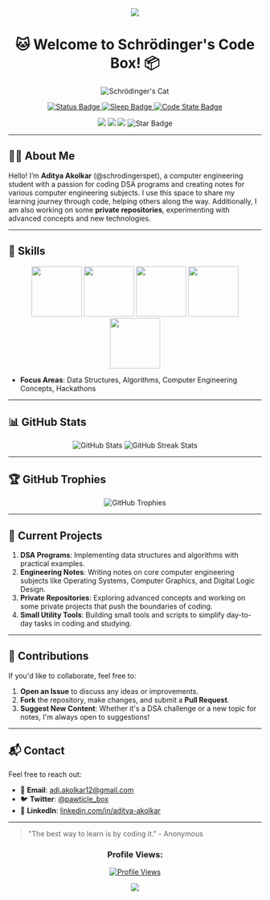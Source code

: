 <div align="center">
    <img src="https://capsule-render.vercel.app/api?animation=fadeIn&type=waving&color=gradient&height=200&fontAlignY=40"/>
</div>

<h1 align="center">🐱 Welcome to Schrödinger's Code Box! 📦</h1>

<p align="center">
    <img src="https://github.com/schrodingerspet/schrodingerspet/assets/161422183/aa3705a1-b0b0-4883-9588-8aa0ac08d404" alt="Schrödinger's Cat" />
</p>


<p align="center">
    <a href="https://en.wikipedia.org/wiki/Data_structure">
        <img src="https://img.shields.io/badge/status-learning%20DSA%20and%20CS%20concepts-brightgreen" alt="Status Badge" />
    </a>
    <a href="https://en.wikipedia.org/wiki/Schr%C3%B6dinger%27s_cat">
        <img src="https://img.shields.io/badge/sleep-intermittent-red" alt="Sleep Badge" />
    </a>
    <a href="https://en.wikipedia.org/wiki/Computer_engineering">
        <img src="https://img.shields.io/badge/code-DSA%20and%20notes%20in%20progress-yellow" alt="Code State Badge" />
    </a>
</p>

<p align="center">
   <img src="https://img.shields.io/github/license/schrodingerspet/waka-readme-stats"/>
   <img src="https://img.shields.io/github/stars/schrodingerspet/waka-readme-stats"/>
   <img src="https://img.shields.io/github/forks/schrodingerspet/waka-readme-stats"/>
   <img src="https://img.shields.io/static/v1?label=%F0%9F%8C%9F&message=If%20Useful&style=style=flat&color=BC4E99" alt="Star Badge"/>
</p>


---

## 👨‍🎓 About Me

Hello! I’m **Aditya Akolkar** (@schrodingerspet), a computer engineering student with a passion for coding DSA programs and creating notes for various computer engineering subjects. I use this space to share my learning journey through code, helping others along the way. Additionally, I am also working on some **private repositories**, experimenting with advanced concepts and new technologies.

---

## 🚀 Skills

<p align="center">
    <img src="https://user-images.githubusercontent.com/74038190/212257472-08e52665-c503-4bd9-aa20-f5a4dae769b5.gif" width="100">
    <img src="https://user-images.githubusercontent.com/74038190/212257468-1e9a91f1-b626-4baa-b15d-5c385dfa7ed2.gif" width="100">
    <img src="https://user-images.githubusercontent.com/74038190/212257465-7ce8d493-cac5-494e-982a-5a9deb852c4b.gif" width="100">
    <img src="https://user-images.githubusercontent.com/74038190/212281763-e6ecd7ef-c4aa-45b6-a97c-f33f6bb592bd.gif" width="100">
    <img src="https://user-images.githubusercontent.com/74038190/212281775-b468df30-4edc-4bf8-a4ee-f52e1aaddc86.gif" width="100">
</p>

- **Focus Areas**: Data Structures, Algorithms, Computer Engineering Concepts, Hackathons

---

## 📊 GitHub Stats

<p align="center">
     <img src="https://github-readme-stats.vercel.app/api?username=schrodingerspet&show_icons=true&theme=gruvbox" alt="GitHub Stats" />
     <img src="https://github-readme-streak-stats.herokuapp.com/?user=schrodingerspet&theme=gruvbox" alt="GitHub Streak Stats" />
</p>

---

## 🏆 GitHub Trophies

<p align="center">
    <img src="https://github-profile-trophy.vercel.app/?username=schrodingerspet&theme=radical" alt="GitHub Trophies" />
</p>

---

## 📝 Current Projects

1. **DSA Programs**: Implementing data structures and algorithms with practical examples.
2. **Engineering Notes**: Writing notes on core computer engineering subjects like Operating Systems, Computer Graphics, and Digital Logic Design.
3. **Private Repositories**: Exploring advanced concepts and working on some private projects that push the boundaries of coding.
4. **Small Utility Tools**: Building small tools and scripts to simplify day-to-day tasks in coding and studying.

---

## 🤝 Contributions

If you'd like to collaborate, feel free to:
1. **Open an Issue** to discuss any ideas or improvements.
2. **Fork** the repository, make changes, and submit a **Pull Request**.
3. **Suggest New Content**: Whether it's a DSA challenge or a new topic for notes, I'm always open to suggestions!

---

## 📬 Contact

Feel free to reach out:

- 📧 **Email**: adi.akolkar12@gmail.com
- 🐦 **Twitter**: [@pawticle_box](https://twitter.com/pawticle_box)
- 💼 **LinkedIn**: [linkedin.com/in/aditya-akolkar](https://linkedin.com/in/aditya-akolkar)

---

> "The best way to learn is by coding it." - Anonymous

<h3 align="center">Profile Views:</h3>

<p align="center">
    <a href="https://visitcount.itsvg.in/api?id=schrodingerspet&label=Profile%20Views&color=6&icon=1&pretty=true">
        <img src="https://visitcount.itsvg.in/api?id=schrodingerspe&label=Profile%20Views&color=6&icon=1&pretty=true" alt="Profile Views">
    </a>
</p>

<div align="center">
  <img src="https://capsule-render.vercel.app/api?type=waving&color=gradient&height=200&section=footer"/>
</div>
